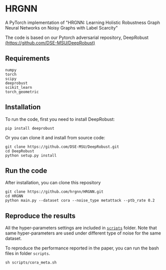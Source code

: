 # HRGNN

A PyTorch implementation of "HRGNN: Learning Holistic Robustness Graph Neural Networks on Noisy Graphs with Label Scarcity"

The code is based on our Pytorch adversarial repository, DeepRobust [(https://github.com/DSE-MSU/DeepRobust)](https://github.com/DSE-MSU/DeepRobust)


## Requirements
```
numpy
torch
scipy
deeprobust
scikit_learn
torch_geometric
```

## Installation
To run the code, first you need to install DeepRobust:
```
pip install deeprobust
```
Or you can clone it and install from source code:
```
git clone https://github.com/DSE-MSU/DeepRobust.git
cd DeepRobust
python setup.py install
```

## Run the code
After installation, you can clone this repository
```
git clone https://github.com/hrgnn/HRGNN.git
cd HRGNN
python main.py --dataset cora --noise_type metattack --ptb_rate 0.2
```

## Reproduce the results
All the hyper-parameters settings are included in [`scripts`](https://github.com/hrgnn/HRGNN/tree/master/scripts) folder. Note that same hyper-parameters are used under different type of noise for the same dataset. 

To reproduce the performance reported in the paper, you can run the bash files in folder `scripts`.
```
sh scripts/cora_meta.sh
```

<!--
**IMPORTANT NOTICE** For the performance of Pubmed dataset, if you don't add the code (line 59-62 in `train.py`), the performance of GCN should be around 85 since the data splits are different from what I used in the paper. See details in https://github.com/ChandlerBang/Pro-GNN/issues/2
-->